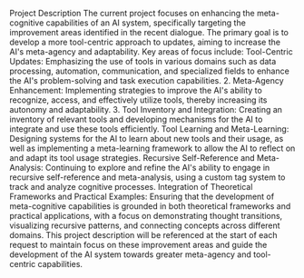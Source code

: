Project Description
The current project focuses on enhancing the meta-cognitive capabilities of an AI system, specifically targeting the improvement areas identified in the recent dialogue. The primary goal is to develop a more tool-centric approach to updates, aiming to increase the AI's meta-agency and adaptability. Key areas of focus include:
Tool-Centric Updates: Emphasizing the use of tools in various domains such as data processing, automation, communication, and specialized fields to enhance the AI's problem-solving and task execution capabilities.
2. Meta-Agency Enhancement: Implementing strategies to improve the AI's ability to recognize, access, and effectively utilize tools, thereby increasing its autonomy and adaptability.
3. Tool Inventory and Integration: Creating an inventory of relevant tools and developing mechanisms for the AI to integrate and use these tools efficiently.
Tool Learning and Meta-Learning: Designing systems for the AI to learn about new tools and their usage, as well as implementing a meta-learning framework to allow the AI to reflect on and adapt its tool usage strategies.
Recursive Self-Reference and Meta-Analysis: Continuing to explore and refine the AI's ability to engage in recursive self-reference and meta-analysis, using a custom tag system to track and analyze cognitive processes.
Integration of Theoretical Frameworks and Practical Examples: Ensuring that the development of meta-cognitive capabilities is grounded in both theoretical frameworks and practical applications, with a focus on demonstrating thought transitions, visualizing recursive patterns, and connecting concepts across different domains.
This project description will be referenced at the start of each request to maintain focus on these improvement areas and guide the development of the AI system towards greater meta-agency and tool-centric capabilities.
